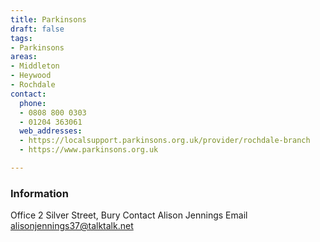 ```yaml
---
title: Parkinsons
draft: false
tags:
- Parkinsons
areas:
- Middleton
- Heywood
- Rochdale
contact:
  phone:
  - 0808 800 0303
  - 01204 363061
  web_addresses:
  - https://localsupport.parkinsons.org.uk/provider/rochdale-branch
  - https://www.parkinsons.org.uk

---
```


### Information
Office  2 Silver Street, Bury
Contact Alison Jennings
Email  alisonjennings37@talktalk.net
